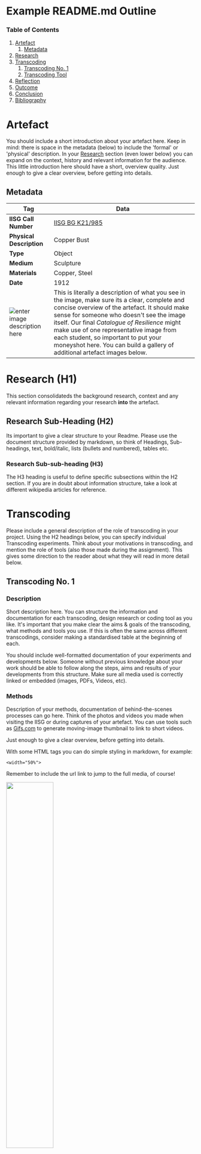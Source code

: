 # Example README.md Outline

### Table of Contents
1. [Artefact](#Artefact)
    1. [Metadata](#Metadata)
2. [Research](#Research-h1)
3. [Transcoding](#Transcoding)
    1. [Transcoding No. 1](#Transcoding-no-1)
    2. [Transcoding Tool](#Transcoding-tool)
4. [Reflection](#Reflection)
5. [Outcome](#Outcome)
6. [Conclusion](#Conclusion)
7. [Bibliography](#Bibliography) 

# Artefact
You should include a short introduction about your artefact here. Keep in mind: there is space in the metadata (below) to include the 'formal' or 'physical' description. In your [Research](#Research-h1) section (even lower below) you can expand on the context, history and relevant information for the audience. This little introduction here should have a short, overview quality. Just enough to give a clear overview, before getting into details.  

## Metadata
| Tag | Data |  
|--|--|
**IISG Call Number** | [IISG BG K21/985](https://search.iisg.amsterdam/Record/1109411)
| **Physical Description** | Copper Bust 
| **Type** | Object
| **Medium** | Sculpture
| **Materials** | Copper, Steel
| **Date** | 1912
|![enter image description here](https://i.etsystatic.com/17079094/r/il/3ec709/1578951673/il_794xN.1578951673_liqk.jpg)| This is literally a description of what you see in the image, make sure its a clear, complete and concise overview of the artefact. It should make sense for someone who doesn't see the image itself.  Our final *Catalogue of Resilience* might make use of one representative image from each student, so important to put your moneyshot here. You can build a gallery of additional artefact images below. 

# Research (H1)

This section consolidateds the background research, context and any relevant information regarding your research **into** the artefact.

## Research Sub-Heading (H2)
Its important to give a clear structure to your Readme. Please use the document structure provided by markdown, so think of Headings, Sub-headings, text, bold/italic, lists (bullets and numbered), tables etc. 

### Research Sub-sub-heading (H3)
The H3 heading is useful to define specific subsections within the H2 section. If you are in doubt about information structure, take a look at different wikipedia articles for reference. 

# Transcoding
Please include a general description of the role of transcoding in your project. Using the H2 headings below, you can specify individual Transcoding experiments. Think about your motivations in transcoding, and mention the role of tools (also those made during the assignment). This gives some direction to the reader about what they will read in more detail below. 

## Transcoding No. 1
### Description
Short description here. You can structure the information and documentation for each transcoding, design research or coding tool as you like. It's important that you make clear the aims & goals of the transcoding, what methods and tools you use. If this is often the same across different transcodings, consider making a standardised table at the beginning of each.

You should include well-formatted documentation of your experiments and developments below. Someone without previous knowledge about your work should be able to follow along the steps, aims and results of your developments from this structure. Make sure all media used is correctly linked or embedded (images, PDFs, Videos, etc). 

### Methods
Description of your methods, documentation of behind-the-scenes processes can go here. Think of the photos and videos you made when visiting the IISG or during captures of your artefact. You can use tools such as [Gifs.com](https://gifs.com/) to generate moving-image thumbnail to link to short videos.

Just enough to give a clear overview, before getting into details.  



With some HTML tags you can do simple styling in markdown, for example:

    <width="50%">

Remember to include the url link to jump to the full media, of course! 

[<img src="https://j.gifs.com/ROJr3z.gif" width="50%">](https://youtu.be/o2rmmqxC4NU)

### Tools 
Mention the tools that you used or made (if and when relevant). 

### Results
Some of your transcoding experiments may have smaller outcome sketches like images or short video tests. They can go directly within this section. Or maybe this transcoding became a part of the final outcome format. When that is the case, you can simply include a [hyperlink](#) to the final outcomes in the **Transcoding** section. In the final outcome section below you can embed or explain the final format outcome in detail.  

## Transcoding Tool 
### Description
You might have made multiple coding tools during the semester. Or the transcoding tool might be part of a specific transcoding experiment itself. It's up to you to define the linear flow of the Readme. Just like the transcoding of media itself, the coding tool should be well documented. So if you are using a coding tool in your first experiment, include the documentation of the coding tool **before** you include the results, etc. 

### Aims
Include the main aims or intentions behind making the tool, and what it is used for. 

### Methods
This includes the coding languages, coding frameworks or libraries, and any platforms or webtools for example.   

### Results
The coding tool will vary a lot between different students. So depending on the use and type, you may include more or less documentation here. 

### Source Links
Please include links to the tools, sources etc used during the coding. E.g. the resources used for making your coding tool.  
 

# Reflection
You might want to include a section about reflecting on the results of your coding and IMD experiments this semester. It can give additional context before reading the final outcomes below. 

# Outcomes
This section will be different for each student, depending on how and what is formatted as a final result for the semester assignment. Nevertheless a clear written and documented outcomes is important. So give the appropriate subsections or formats to make this as thorough as possible. 

### Outcome Links
Here you link to your final assignment outcomes. This could be a website, a video, etc etc. Please include links to the appropriate GitHub folder on your repository where your coding tool is stored. 

This is the main way to access your IMD + Coding outcomes for the semester. So its very important that you check for bugs, troubleshoot hyperlink issues, embedded media issues etc. Please make sure you KNOW where each file you use is stored. E.g. If you migrated from Notion markdown into GitHub, its **VERY IMPORTANT** to know that Notion randomly stores images on an Amazon server. It changes those locations all the time. So if your main outcome or documentation is still grabbing those links, **its very likely** they might disappear before collectives. So please have all media and necessary files managed well in your own locations (online or github etc).   

# Conclusion 
You might have a nice conclusive observation to share at the end :) 

## Bibliography
Of course, as with all research work please include a good bibliography with links, and any references that were used or might give additional depth to the work. 

<iframe src='//gifs.com/embed/cinema-4d-speed-modelling-human-head-ROJr3z' frameborder='0' scrolling='no' width='1280px' height='720px' style='-webkit-backface-visibility: hidden;-webkit-transform: scale(1);' ></iframe>




